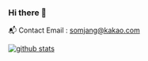 ### Hi there 👋

📬 Contact Email : somjang@kakao.com

[![github stats](https://github-readme-stats.vercel.app/api?username=SOMJANG&show_icons=true&hide_border=False)](https://github.com/SOMJANG)
